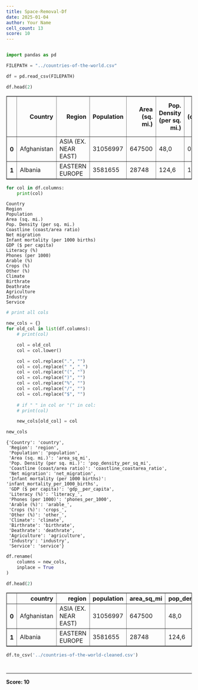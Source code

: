 ```yaml
---
title: Space-Removal-Df
date: 2025-01-04
author: Your Name
cell_count: 13
score: 10
---
```


```python

```


```python
import pandas as pd
```


```python
FILEPATH = "../countries-of-the-world.csv"
```


```python
df = pd.read_csv(FILEPATH)
```


```python
df.head(2)
```




<div>
<style scoped>
    .dataframe tbody tr th:only-of-type {
        vertical-align: middle;
    }

    .dataframe tbody tr th {
        vertical-align: top;
    }

    .dataframe thead th {
        text-align: right;
    }
</style>
<table border="1" class="dataframe">
  <thead>
    <tr style="text-align: right;">
      <th></th>
      <th>Country</th>
      <th>Region</th>
      <th>Population</th>
      <th>Area (sq. mi.)</th>
      <th>Pop. Density (per sq. mi.)</th>
      <th>Coastline (coast/area ratio)</th>
      <th>Net migration</th>
      <th>Infant mortality (per 1000 births)</th>
      <th>GDP ($ per capita)</th>
      <th>Literacy (%)</th>
      <th>Phones (per 1000)</th>
      <th>Arable (%)</th>
      <th>Crops (%)</th>
      <th>Other (%)</th>
      <th>Climate</th>
      <th>Birthrate</th>
      <th>Deathrate</th>
      <th>Agriculture</th>
      <th>Industry</th>
      <th>Service</th>
    </tr>
  </thead>
  <tbody>
    <tr>
      <th>0</th>
      <td>Afghanistan</td>
      <td>ASIA (EX. NEAR EAST)</td>
      <td>31056997</td>
      <td>647500</td>
      <td>48,0</td>
      <td>0,00</td>
      <td>23,06</td>
      <td>163,07</td>
      <td>700.0</td>
      <td>36,0</td>
      <td>3,2</td>
      <td>12,13</td>
      <td>0,22</td>
      <td>87,65</td>
      <td>1</td>
      <td>46,6</td>
      <td>20,34</td>
      <td>0,38</td>
      <td>0,24</td>
      <td>0,38</td>
    </tr>
    <tr>
      <th>1</th>
      <td>Albania</td>
      <td>EASTERN EUROPE</td>
      <td>3581655</td>
      <td>28748</td>
      <td>124,6</td>
      <td>1,26</td>
      <td>-4,93</td>
      <td>21,52</td>
      <td>4500.0</td>
      <td>86,5</td>
      <td>71,2</td>
      <td>21,09</td>
      <td>4,42</td>
      <td>74,49</td>
      <td>3</td>
      <td>15,11</td>
      <td>5,22</td>
      <td>0,232</td>
      <td>0,188</td>
      <td>0,579</td>
    </tr>
  </tbody>
</table>
</div>




```python
for col in df.columns:
    print(col)
```

    Country
    Region
    Population
    Area (sq. mi.)
    Pop. Density (per sq. mi.)
    Coastline (coast/area ratio)
    Net migration
    Infant mortality (per 1000 births)
    GDP ($ per capita)
    Literacy (%)
    Phones (per 1000)
    Arable (%)
    Crops (%)
    Other (%)
    Climate
    Birthrate
    Deathrate
    Agriculture
    Industry
    Service



```python
# print all cols

new_cols = {}
for old_col in list(df.columns):
    # print(col)

    col = old_col
    col = col.lower()

    col = col.replace(".", "")
    col = col.replace(" ", "_")
    col = col.replace("(", "")
    col = col.replace(")", "")
    col = col.replace("%", "")
    col = col.replace("/", "")
    col = col.replace("$", "")
    
    # if " " in col or "(" in col:
    # print(col)

    new_cols[old_col] = col
```


```python
new_cols
```




    {'Country': 'country',
     'Region': 'region',
     'Population': 'population',
     'Area (sq. mi.)': 'area_sq_mi',
     'Pop. Density (per sq. mi.)': 'pop_density_per_sq_mi',
     'Coastline (coast/area ratio)': 'coastline_coastarea_ratio',
     'Net migration': 'net_migration',
     'Infant mortality (per 1000 births)': 'infant_mortality_per_1000_births',
     'GDP ($ per capita)': 'gdp__per_capita',
     'Literacy (%)': 'literacy_',
     'Phones (per 1000)': 'phones_per_1000',
     'Arable (%)': 'arable_',
     'Crops (%)': 'crops_',
     'Other (%)': 'other_',
     'Climate': 'climate',
     'Birthrate': 'birthrate',
     'Deathrate': 'deathrate',
     'Agriculture': 'agriculture',
     'Industry': 'industry',
     'Service': 'service'}




```python
df.rename(
    columns = new_cols, 
    inplace = True
)
```


```python
df.head(2)
```




<div>
<style scoped>
    .dataframe tbody tr th:only-of-type {
        vertical-align: middle;
    }

    .dataframe tbody tr th {
        vertical-align: top;
    }

    .dataframe thead th {
        text-align: right;
    }
</style>
<table border="1" class="dataframe">
  <thead>
    <tr style="text-align: right;">
      <th></th>
      <th>country</th>
      <th>region</th>
      <th>population</th>
      <th>area_sq_mi</th>
      <th>pop_density_per_sq_mi</th>
      <th>coastline_coastarea_ratio</th>
      <th>net_migration</th>
      <th>infant_mortality_per_1000_births</th>
      <th>gdp__per_capita</th>
      <th>literacy_</th>
      <th>phones_per_1000</th>
      <th>arable_</th>
      <th>crops_</th>
      <th>other_</th>
      <th>climate</th>
      <th>birthrate</th>
      <th>deathrate</th>
      <th>agriculture</th>
      <th>industry</th>
      <th>service</th>
    </tr>
  </thead>
  <tbody>
    <tr>
      <th>0</th>
      <td>Afghanistan</td>
      <td>ASIA (EX. NEAR EAST)</td>
      <td>31056997</td>
      <td>647500</td>
      <td>48,0</td>
      <td>0,00</td>
      <td>23,06</td>
      <td>163,07</td>
      <td>700.0</td>
      <td>36,0</td>
      <td>3,2</td>
      <td>12,13</td>
      <td>0,22</td>
      <td>87,65</td>
      <td>1</td>
      <td>46,6</td>
      <td>20,34</td>
      <td>0,38</td>
      <td>0,24</td>
      <td>0,38</td>
    </tr>
    <tr>
      <th>1</th>
      <td>Albania</td>
      <td>EASTERN EUROPE</td>
      <td>3581655</td>
      <td>28748</td>
      <td>124,6</td>
      <td>1,26</td>
      <td>-4,93</td>
      <td>21,52</td>
      <td>4500.0</td>
      <td>86,5</td>
      <td>71,2</td>
      <td>21,09</td>
      <td>4,42</td>
      <td>74,49</td>
      <td>3</td>
      <td>15,11</td>
      <td>5,22</td>
      <td>0,232</td>
      <td>0,188</td>
      <td>0,579</td>
    </tr>
  </tbody>
</table>
</div>




```python
df.to_csv('../countries-of-the-world-cleaned.csv')
```


```python

```


```python

```


---
**Score: 10**